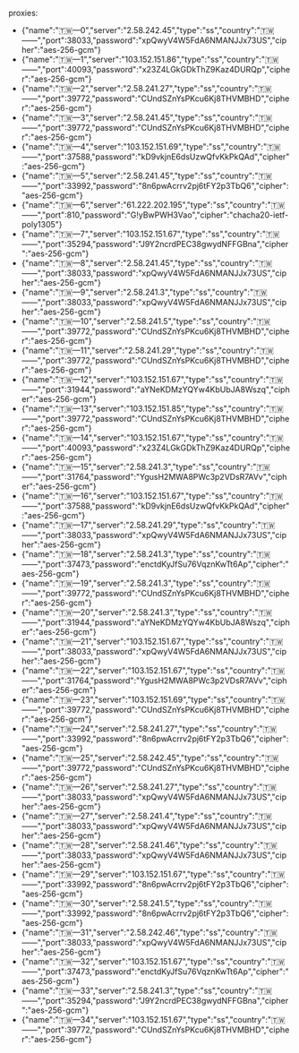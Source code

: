 proxies:
- {"name":"🇹🇼—0","server":"2.58.242.45","type":"ss","country":"🇹🇼——","port":38033,"password":"xpQwyV4W5FdA6NMANJJx73US","cipher":"aes-256-gcm"}
- {"name":"🇹🇼—1","server":"103.152.151.86","type":"ss","country":"🇹🇼——","port":40093,"password":"x23Z4LGkGDkThZ9Kaz4DURQp","cipher":"aes-256-gcm"}
- {"name":"🇹🇼—2","server":"2.58.241.27","type":"ss","country":"🇹🇼——","port":39772,"password":"CUndSZnYsPKcu6Kj8THVMBHD","cipher":"aes-256-gcm"}
- {"name":"🇹🇼—3","server":"2.58.241.45","type":"ss","country":"🇹🇼——","port":39772,"password":"CUndSZnYsPKcu6Kj8THVMBHD","cipher":"aes-256-gcm"}
- {"name":"🇹🇼—4","server":"103.152.151.69","type":"ss","country":"🇹🇼——","port":37588,"password":"kD9vkjnE6dsUzwQfvKkPkQAd","cipher":"aes-256-gcm"}
- {"name":"🇹🇼—5","server":"2.58.241.45","type":"ss","country":"🇹🇼——","port":33992,"password":"8n6pwAcrrv2pj6tFY2p3TbQ6","cipher":"aes-256-gcm"}
- {"name":"🇹🇼—6","server":"61.222.202.195","type":"ss","country":"🇹🇼——","port":810,"password":"G!yBwPWH3Vao","cipher":"chacha20-ietf-poly1305"}
- {"name":"🇹🇼—7","server":"103.152.151.67","type":"ss","country":"🇹🇼——","port":35294,"password":"J9Y2ncrdPEC38gwydNFFGBna","cipher":"aes-256-gcm"}
- {"name":"🇹🇼—8","server":"2.58.241.45","type":"ss","country":"🇹🇼——","port":38033,"password":"xpQwyV4W5FdA6NMANJJx73US","cipher":"aes-256-gcm"}
- {"name":"🇹🇼—9","server":"2.58.241.3","type":"ss","country":"🇹🇼——","port":38033,"password":"xpQwyV4W5FdA6NMANJJx73US","cipher":"aes-256-gcm"}
- {"name":"🇹🇼—10","server":"2.58.241.5","type":"ss","country":"🇹🇼——","port":39772,"password":"CUndSZnYsPKcu6Kj8THVMBHD","cipher":"aes-256-gcm"}
- {"name":"🇹🇼—11","server":"2.58.241.29","type":"ss","country":"🇹🇼——","port":39772,"password":"CUndSZnYsPKcu6Kj8THVMBHD","cipher":"aes-256-gcm"}
- {"name":"🇹🇼—12","server":"103.152.151.67","type":"ss","country":"🇹🇼——","port":31944,"password":"aYNeKDMzYQYw4KbUbJA8Wszq","cipher":"aes-256-gcm"}
- {"name":"🇹🇼—13","server":"103.152.151.85","type":"ss","country":"🇹🇼——","port":39772,"password":"CUndSZnYsPKcu6Kj8THVMBHD","cipher":"aes-256-gcm"}
- {"name":"🇹🇼—14","server":"103.152.151.67","type":"ss","country":"🇹🇼——","port":40093,"password":"x23Z4LGkGDkThZ9Kaz4DURQp","cipher":"aes-256-gcm"}
- {"name":"🇹🇼—15","server":"2.58.241.3","type":"ss","country":"🇹🇼——","port":31764,"password":"YgusH2MWA8PWc3p2VDsR7AVv","cipher":"aes-256-gcm"}
- {"name":"🇹🇼—16","server":"103.152.151.67","type":"ss","country":"🇹🇼——","port":37588,"password":"kD9vkjnE6dsUzwQfvKkPkQAd","cipher":"aes-256-gcm"}
- {"name":"🇹🇼—17","server":"2.58.241.29","type":"ss","country":"🇹🇼——","port":38033,"password":"xpQwyV4W5FdA6NMANJJx73US","cipher":"aes-256-gcm"}
- {"name":"🇹🇼—18","server":"2.58.241.3","type":"ss","country":"🇹🇼——","port":37473,"password":"enctdKyJfSu76VqznKwTt6Ap","cipher":"aes-256-gcm"}
- {"name":"🇹🇼—19","server":"2.58.241.3","type":"ss","country":"🇹🇼——","port":39772,"password":"CUndSZnYsPKcu6Kj8THVMBHD","cipher":"aes-256-gcm"}
- {"name":"🇹🇼—20","server":"2.58.241.3","type":"ss","country":"🇹🇼——","port":31944,"password":"aYNeKDMzYQYw4KbUbJA8Wszq","cipher":"aes-256-gcm"}
- {"name":"🇹🇼—21","server":"103.152.151.67","type":"ss","country":"🇹🇼——","port":38033,"password":"xpQwyV4W5FdA6NMANJJx73US","cipher":"aes-256-gcm"}
- {"name":"🇹🇼—22","server":"103.152.151.67","type":"ss","country":"🇹🇼——","port":31764,"password":"YgusH2MWA8PWc3p2VDsR7AVv","cipher":"aes-256-gcm"}
- {"name":"🇹🇼—23","server":"103.152.151.69","type":"ss","country":"🇹🇼——","port":39772,"password":"CUndSZnYsPKcu6Kj8THVMBHD","cipher":"aes-256-gcm"}
- {"name":"🇹🇼—24","server":"2.58.241.27","type":"ss","country":"🇹🇼——","port":33992,"password":"8n6pwAcrrv2pj6tFY2p3TbQ6","cipher":"aes-256-gcm"}
- {"name":"🇹🇼—25","server":"2.58.242.45","type":"ss","country":"🇹🇼——","port":39772,"password":"CUndSZnYsPKcu6Kj8THVMBHD","cipher":"aes-256-gcm"}
- {"name":"🇹🇼—26","server":"2.58.241.27","type":"ss","country":"🇹🇼——","port":38033,"password":"xpQwyV4W5FdA6NMANJJx73US","cipher":"aes-256-gcm"}
- {"name":"🇹🇼—27","server":"2.58.241.4","type":"ss","country":"🇹🇼——","port":38033,"password":"xpQwyV4W5FdA6NMANJJx73US","cipher":"aes-256-gcm"}
- {"name":"🇹🇼—28","server":"2.58.241.46","type":"ss","country":"🇹🇼——","port":38033,"password":"xpQwyV4W5FdA6NMANJJx73US","cipher":"aes-256-gcm"}
- {"name":"🇹🇼—29","server":"103.152.151.67","type":"ss","country":"🇹🇼——","port":33992,"password":"8n6pwAcrrv2pj6tFY2p3TbQ6","cipher":"aes-256-gcm"}
- {"name":"🇹🇼—30","server":"2.58.241.5","type":"ss","country":"🇹🇼——","port":33992,"password":"8n6pwAcrrv2pj6tFY2p3TbQ6","cipher":"aes-256-gcm"}
- {"name":"🇹🇼—31","server":"2.58.242.46","type":"ss","country":"🇹🇼——","port":38033,"password":"xpQwyV4W5FdA6NMANJJx73US","cipher":"aes-256-gcm"}
- {"name":"🇹🇼—32","server":"103.152.151.67","type":"ss","country":"🇹🇼——","port":37473,"password":"enctdKyJfSu76VqznKwTt6Ap","cipher":"aes-256-gcm"}
- {"name":"🇹🇼—33","server":"2.58.241.3","type":"ss","country":"🇹🇼——","port":35294,"password":"J9Y2ncrdPEC38gwydNFFGBna","cipher":"aes-256-gcm"}
- {"name":"🇹🇼—34","server":"103.152.151.67","type":"ss","country":"🇹🇼——","port":39772,"password":"CUndSZnYsPKcu6Kj8THVMBHD","cipher":"aes-256-gcm"}
